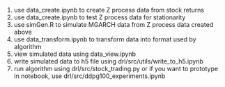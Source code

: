 1. use data_create.ipynb to create Z process data from stock returns
2. use data_create.ipynb to test Z process data for stationarity
3. use simGen.R to simulate MGARCH data from Z process data created above
4. use data_transform.ipynb to transform data into format used by algorithm
5. view simulated data using data_view.ipynb
6. write simulated data to h5 file using drl/src/utils/write_to_h5.ipynb
7. run algorithm using drl/src/stock_trading.py or if you want to prototype in notebook, use drl/src/ddpg100_experiments.ipynb

